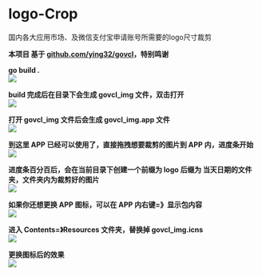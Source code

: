 # logo-Crop
国内各大应用市场、及微信支付宝申请账号所需要的logo尺寸裁剪

<b>本项目 基于 <a href="https://github.com/ying32/govcl">github.com/ying32/govcl</a>，特别鸣谢</b>

<p>
    <b>go build .</b><br/>
    <img src="https://status.psd1403.com/uploads/govcl_img_001.png" style="max-width: 640px; max-height: 480px;"/>
</p>

<p>
    <b>build 完成后在目录下会生成 govcl_img 文件，双击打开</b><br/>
    <img src="https://status.psd1403.com/uploads/govcl_img_002.png" style="max-width: 640px; max-height: 480px;"/>
</p>

<p>
    <b>打开 govcl_img 文件后会生成 govcl_img.app 文件</b><br/>
    <img src="https://status.psd1403.com/uploads/govcl_img_003.png" style="max-width: 640px; max-height: 480px;"/>
</p>

<p>
    <b>到这里 APP 已经可以使用了，直接拖拽想要裁剪的图片到 APP 内，进度条开始</b><br/>
    <img src="https://status.psd1403.com/uploads/govcl_img_006.png" style="max-width: 640px; max-height: 480px;"/>
</p>

<p>
    <b>进度条百分百后，会在当前目录下创建一个前缀为 logo 后缀为 当天日期的文件夹，文件夹内为裁剪好的图片</b><br/>
    <img src="https://status.psd1403.com/uploads/govcl_img_007.png" style="max-width: 640px; max-height: 480px;"/>
</p>

<p>
    <b>如果你还想更换 APP 图标，可以在 APP 内右键=》显示包内容 </b><br/>
    <img src="https://status.psd1403.com/uploads/govcl_img_004.png" style="max-width: 640px; max-height: 480px;"/>
</p>

<p>
    <b>进入 Contents=》Resources 文件夹，替换掉 govcl_img.icns</b><br/>
    <img src="https://status.psd1403.com/uploads/govcl_img_005.png" style="max-width: 640px; max-height: 480px;"/>
</p>

<p>
    <b>更换图标后的效果</b><br/>
    <img src="https://status.psd1403.com/uploads/govcl_img_008.png" style="max-width: 640px; max-height: 480px;"/>
</p>


